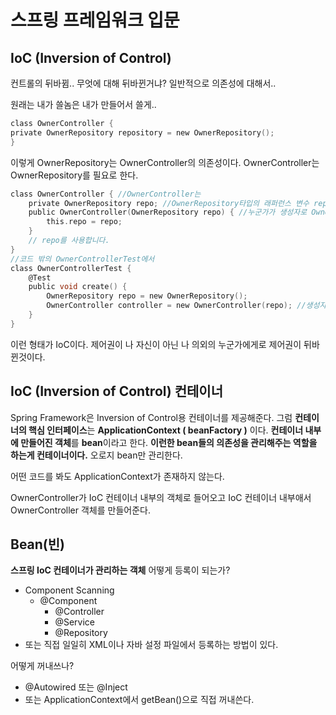# 스프링 프레임워크 입문

## IoC (Inversion of Control)
컨트롤의 뒤바뀜.. 무엇에 대해 뒤바뀐거냐? 일반적으로 의존성에 대해서..

원래는 내가 쓸놈은 내가 만들어서 쓸게..
```c
class OwnerController {
private OwnerRepository repository = new OwnerRepository();
}
```
이렇게 OwnerRepository는 OwnerController의 의존성이다. OwnerController는 OwnerRepository를 필요로 한다.

```c
class OwnerController { //OwnerController는
    private OwnerRepository repo; //OwnerRepository타입의 래퍼런스 변수 repo를 들고만 있고
    public OwnerController(OwnerRepository repo) { //누군가가 생성자로 OwnerRepository를 주겠지라고 생각하고
        this.repo = repo;
    }
    // repo를 사용합니다.
}
//코드 밖의 OwnerControllerTest에서
class OwnerControllerTest {
    @Test
    public void create() {
        OwnerRepository repo = new OwnerRepository();
        OwnerController controller = new OwnerController(repo); //생성자를 통해 repo를 준다. ->이게 의존성 주입이다.
    }
}
```
이런 형태가 IoC이다. 제어권이 나 자신이 아닌 나 의외의 누군가에게로 제어권이 뒤바뀐것이다.

## IoC (Inversion of Control) 컨테이너
Spring Framework은 Inversion of Control용 컨테이너를 제공해준다.
그럼 **컨테이너의 핵심 인터페이스**는 **ApplicationContext ( beanFactory )** 이다.
**컨테이너 내부에 만들어진 객체**를 **bean**이라고 한다. **이런한 bean들의 의존성을 관리해주는 역할을 하는게 컨테이너이다.** 오로지 bean만 관리한다.

어떤 코드를 봐도 ApplicationContext가 존재하지 않는다.

OwnerController가 IoC 컨테이너 내부의 객체로 들어오고 IoC 컨테이너 내부애서 OwnerController 객체를 만들어준다.

## Bean(빈)
**스프링 IoC 컨테이너가 관리하는 객체**
어떻게 등록이 되는가?
* Component Scanning
  * @Component
    * @Controller
    * @Service
    * @Repository
* 또는 직접 일일히 XML이나 자바 설정 파일에서 등록하는 방법이 있다.

어떻게 꺼내쓰나?
* @Autowired 또는 @Inject
* 또는 ApplicationContext에서 getBean()으로 직접 꺼내쓴다.









